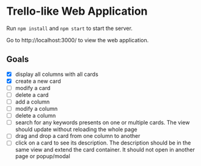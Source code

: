 # Trello-like Web Application

Run `npm install` and `npm start` to start the server.

Go to http://localhost:3000/ to view the web application.

## Goals

- [x] display all columns with all cards
- [x] create a new card
- [ ] modify a card
- [ ] delete a card
- [ ] add a column
- [ ] modify a column
- [ ] delete a column
- [ ] search for any keywords presents on one or multiple cards. The view should update without reloading the whole page
- [ ] drag and drop a card from one column to another
- [ ] click on a card to see its description. The description should be in the same view and extend the card container. It should not open in another page or popup/modal